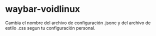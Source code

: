 # waybar-voidlinux
Cambia el nombre del archivo de configuración .jsonc y del archivo de estilo .css segun tu configuración personal.
